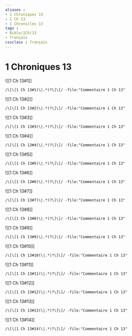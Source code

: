 ```yaml
---
aliases : 
- 1 Chroniques 13
- 1 Ch 13
- 1 Chronicles 13
tags : 
- Bible/1Ch/13
- français
cssclass : français
---
```


# 1 Chroniques 13

![[1 Ch 13#1]]

```query
/\[\[1 Ch 13#1(\|.*)?\]\]/ -file:"Commentaire 1 Ch 13"
```

![[1 Ch 13#2]]

```query
/\[\[1 Ch 13#2(\|.*)?\]\]/ -file:"Commentaire 1 Ch 13"
```

![[1 Ch 13#3]]

```query
/\[\[1 Ch 13#3(\|.*)?\]\]/ -file:"Commentaire 1 Ch 13"
```

![[1 Ch 13#4]]

```query
/\[\[1 Ch 13#4(\|.*)?\]\]/ -file:"Commentaire 1 Ch 13"
```

![[1 Ch 13#5]]

```query
/\[\[1 Ch 13#5(\|.*)?\]\]/ -file:"Commentaire 1 Ch 13"
```

![[1 Ch 13#6]]

```query
/\[\[1 Ch 13#6(\|.*)?\]\]/ -file:"Commentaire 1 Ch 13"
```

![[1 Ch 13#7]]

```query
/\[\[1 Ch 13#7(\|.*)?\]\]/ -file:"Commentaire 1 Ch 13"
```

![[1 Ch 13#8]]

```query
/\[\[1 Ch 13#8(\|.*)?\]\]/ -file:"Commentaire 1 Ch 13"
```

![[1 Ch 13#9]]

```query
/\[\[1 Ch 13#9(\|.*)?\]\]/ -file:"Commentaire 1 Ch 13"
```

![[1 Ch 13#10]]

```query
/\[\[1 Ch 13#10(\|.*)?\]\]/ -file:"Commentaire 1 Ch 13"
```

![[1 Ch 13#11]]

```query
/\[\[1 Ch 13#11(\|.*)?\]\]/ -file:"Commentaire 1 Ch 13"
```

![[1 Ch 13#12]]

```query
/\[\[1 Ch 13#12(\|.*)?\]\]/ -file:"Commentaire 1 Ch 13"
```

![[1 Ch 13#13]]

```query
/\[\[1 Ch 13#13(\|.*)?\]\]/ -file:"Commentaire 1 Ch 13"
```

![[1 Ch 13#14]]

```query
/\[\[1 Ch 13#14(\|.*)?\]\]/ -file:"Commentaire 1 Ch 13"
```

